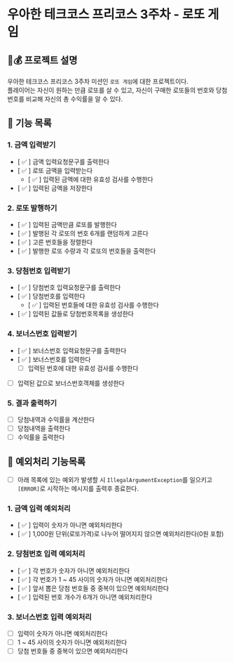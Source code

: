 # 우아한 테크코스 프리코스 3주차 - 로또 게임  
## 🎰💰 프로젝트 설명  
우아한 테크코스 프리코스 3주차 미션인 `로또 게임`에 대한 프로젝트이다.  
플레이어는 자신이 원하는 만큼 로또를 살 수 있고, 자신이 구매한 로또들의 번호와 당첨번호를 비교해 자신의 총 수익률을 알 수 있다.  

## 🚀 기능 목록
### 1. 금액 입력받기  
- [ ✅ ] 금액 입력요청문구를 출력한다
- [ ✅ ] 로또 금액을 입력받는다
    - [ ✅ ] 입력된 금액에 대한 유효성 검사를 수행한다
- [ ✅ ] 입력된 금액을 저장한다 

### 2. 로또 발행하기  
- [ ✅ ] 입력된 금액만큼 로또를 발행한다
- [ ✅ ] 발행된 각 로또의 번호 6개를 랜덤하게 고른다
- [ ✅ ] 고른 번호들을 정렬한다
- [ ✅ ] 발행한 로또 수량과 각 로또의 번호들을 출력한다

### 3. 당첨번호 입력받기  
- [ ✅ ] 당첨번호 입력요청문구를 출력한다
- [ ✅ ] 당첨번호를 입력한다
    - [ ✅ ] 입력된 번호들에 대한 유효성 검사를 수행한다
- [ ✅ ] 입력된 값들로 당첨번호목록을 생성한다  

### 4. 보너스번호 입력받기
- [ ✅ ] 보너스번호 입력요청문구를 출력한다
- [ ✅ ] 보너스번호를 입력한다
    - [  ] 입력된 번호에 대한 유효성 검사를 수행한다
- [  ] 입력된 값으로 보너스번호객체를 생성한다

### 5. 결과 출력하기  
- [  ] 당첨내역과 수익률을 계산한다 
- [  ] 당첨내역을 출력한다
- [  ] 수익률을 출력한다

## 🚨 예외처리 기능목록
- [  ] 아래 목록에 있는 예외가 발생할 시 `IllegalArgumentException`를 일으키고 `[ERROR]`로 시작하는 메시지를 출력후 종료한다.  
### 1. 금액 입력 예외처리
- [ ✅ ] 입력이 숫자가 아니면 예외처리한다
- [ ✅ ] 1,000원 단위(로또가격)로 나누어 떨어지지 않으면 예외처리한다(0원 포함)  

### 2. 당첨번호 입력 예외처리
- [ ✅ ] 각 번호가 숫자가 아니면 예외처리한다
- [ ✅ ] 각 번호가 1 ~ 45 사이의 숫자가 아니면 예외처리한다
- [ ✅ ] 앞서 뽑은 당첨 번호들 중 중복이 있으면 예외처리한다
- [ ✅ ] 입력된 번호 개수가 6개가 아니면 예외처리한다


### 3. 보너스번호 입력 예외처리
- [  ] 입력이 숫자가 아니면 예외처리한다
- [  ] 1 ~ 45 사이의 숫자가 아니면 예외처리한다
- [  ] 당첨 번호들 중 중복이 있으면 예외처리한다
